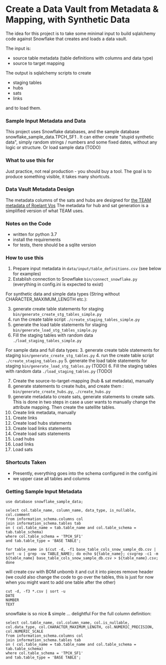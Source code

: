 # Create a Data Vault from Metadata & Mapping, with Synthetic Data 

The idea for this project is to take some minimal input to build sqlalchemy code against Snowflake that creates and loads a data vault.

The input is:

* source table metadata (table definitions with columns and data type) 
* source to target mapping

The output is sqlalchemy scripts to create

* staging tables
* hubs
* sats
* links

and to load them.

### Sample Input Metadata and Data

This project uses Snowflake databases, and the sample database snowflake_sample_data.TPCH_SF1 .
It can either create "stupid synthetic data", simply random strings / numbers and some fixed dates, without any logic or structure. Or load sample data (TODO)

### What to use this for

Just practice, not real production - you should buy a tool.
The goal is to produce something visible, it takes many shortcuts.

### Data Vault Metadata Design

The metadata columns of the sats and hubs are designed for [the TEAM metadata of Roelant Vos](https://github.com/RoelantVos/TEAM)
The metadata for hub and sat generation is a simplified version of what TEAM uses.

### Notes on the Code

* written for python 3.7
* install the requirements
* for tests, there should be a sqlite version

### How to use this

1. Prepare input metadata in `data/input/table_definitions.csv` (see below for examples)
2. Establish connection to Snowflake `bin/connect_snowflake.py` (everything in config.ini is expected to exist)

For synthetic data and simple data types (String without CHARACTER_MAXIMUM_LENGTH etc.):

3. generate create table statements for staging `bin/generate_create_stg_tables_simple.py`
4. run the create table script `./create_staging_tables_simple.py`
5. generate the load table statements for staging `bin/generate_load_stg_tables_simple.py`
6. Fill the staging tables with random data `./load_staging_tables_simple.py`

For sample data and full data types:
3. generate create table statements for staging `bin/generate_create_stg_tables.py`
4. run the create table script `./create_staging_tables.py`
5. generate the load table statements for staging `bin/generate_load_stg_tables.py` (TODO)
6. Fill the staging tables with random data `./load_staging_tables.py` (TODO)

7. Create the source-to-target-mapping (hub & sat metadata), manually 
8. generate statements to create hubs, and create them : `bin/generate_create_hubs.py`, `./create_hubs.py`
8. generate metadata to create sats, generate statements to create sats. This is done in two steps in case a user wants to manually change the attribute mapping. Then create the satellite tables. 
9. Create link metadata, manually
9. Create links
10. Create load hubs statements
11. Create load links statements
12. Create load sats statements
13. Load hubs
14. Load links
15. Load sats

### Shortcuts Taken

* Presently, everything goes into the schema configured in the config.ini
* we upper case all tables and columns

### Getting Sample Input Metadata

```
use database snowflake_sample_data;

select col.table_name, column_name, data_type, is_nullable, col.comment 
from information_schema.columns col 
join information_schema.tables tab
on ( col.table_name = tab.table_name and col.table_schema = tab.table_schema)
where col.table_schema = 'TPCH_SF1'
and tab.table_type = 'BASE TABLE';

for table_name in $(cut -d, -f1 base_table_cols_snow_sample_db.csv | sort -u | grep -vw TABLE_NAME); do echo ${table_name}; csvgrep -c1 -m ${table_name} base_table_cols_snow_sample_db.csv > ${table_name}.csv; done

```
will create csv with BOM
unbomb it and cut it into pieces
remove header
(we could also change the code to go over the tables, this is just for now when you might want to add one table after the other)


```
cut -d, -f3 *.csv | sort -u
DATE
NUMBER
TEXT

```
snowflake is so nice & simple ... delightful
For the full column definition:

```
select col.table_name, col.column_name, col.is_nullable, col.data_type, col.CHARACTER_MAXIMUM_LENGTH, col.NUMERIC_PRECISION, col.NUMERIC_SCALE
from information_schema.columns col 
join information_schema.tables tab
on ( col.table_name = tab.table_name and col.table_schema = tab.table_schema)
where col.table_schema = 'TPCH_SF1'
and tab.table_type = 'BASE TABLE';
```


